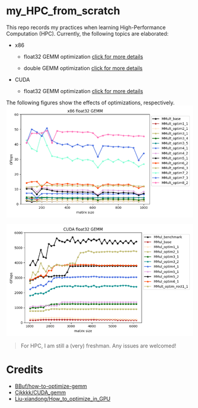 
 # my_HPC_from_scratch

 This repo records my practices when learning High-Performance Computation (HPC). Currently, the following topics are elaborated:

 - x86
   - float32 GEMM optimization [click for more details](./x86/x86_float_gemm/)

   - double GEMM optimization [click for more details](./x86/x86_double_gemm/)

 - CUDA 
   - float32 GEMM optimization [click for more details](./cuda/cuda_float_gemm/)


The following figures show the effects of optimizations, respectively.
![](./x86/x86_float_gemm/res/cur_all.png)

![](./cuda/cuda_float_gemm/res/cur_all.png)

 

>  For HPC, I am still a (very) freshman. Any issues are welcomed!

# Credits
- [BBuf/how-to-optimize-gemm](https://github.com/BBuf/how-to-optimize-gemm)
- [Cjkkkk/CUDA_gemm](https://github.com/Cjkkkk/CUDA_gemm)
- [Liu-xiandong/How_to_optimize_in_GPU](https://github.com/Liu-xiandong/How_to_optimize_in_GPU/tree/master/sgemm)